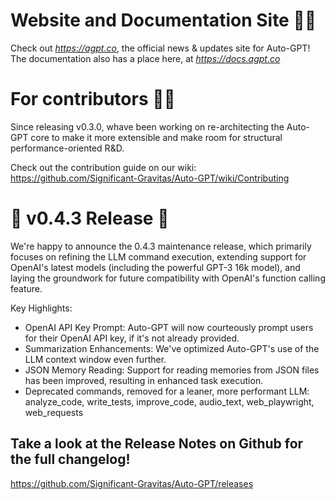 # Website and Documentation Site 📰📖
Check out *https://agpt.co*, the official news & updates site for Auto-GPT!
The documentation also has a place here, at *https://docs.agpt.co*

# For contributors 👷🏼
Since releasing v0.3.0, whave been working on re-architecting the Auto-GPT core to make it more extensible and make room for structural performance-oriented R&D.

Check out the contribution guide on our wiki:
https://github.com/Significant-Gravitas/Auto-GPT/wiki/Contributing

# 🚀 v0.4.3 Release 🚀
We're happy to announce the 0.4.3 maintenance release, which primarily focuses on refining the LLM command execution,
extending support for OpenAI's latest models (including the powerful GPT-3 16k model), and laying the groundwork 
for future compatibility with OpenAI's function calling feature.

Key Highlights:
- OpenAI API Key Prompt: Auto-GPT will now courteously prompt users for their OpenAI API key, if it's not already provided.
- Summarization Enhancements: We've optimized Auto-GPT's use of the LLM context window even further.
- JSON Memory Reading: Support for reading memories from JSON files has been improved, resulting in enhanced task execution.
- Deprecated commands, removed for a leaner, more performant LLM: analyze_code, write_tests, improve_code, audio_text, web_playwright, web_requests
## Take a look at the Release Notes on Github for the full changelog!
https://github.com/Significant-Gravitas/Auto-GPT/releases
